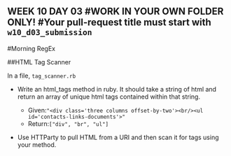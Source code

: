 WEEK 10 DAY 03
#WORK IN YOUR OWN FOLDER ONLY!
#Your pull-request title must start with `w10_d03_submission`
---
#Morning RegEx


##HTML Tag Scanner

In a file, `tag_scanner.rb`

* Write an html_tags method in ruby.  It should take a string of html and return an array of unique html tags contained within that string.

	- Given:`"<div class='three columns offset-by-two'><br/><ul id='contacts-links-documents'>"`
	- Return:`["div", "br", "ul"]`


*  Use HTTParty to pull HTML from a URI and then scan it for tags using your method.

